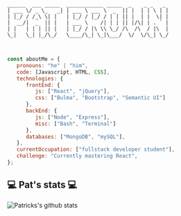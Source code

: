 ```
______  ___ _____  ____________ _____  _    _ _   _ 
| ___ \/ _ \_   _| | ___ \ ___ \  _  || |  | | \ | |
| |_/ / /_\ \| |   | |_/ / |_/ / | | || |  | |  \| |
|  __/|  _  || |   | ___ \    /| | | || |/\| | . ` |
| |   | | | || |   | |_/ / |\ \\ \_/ /\  /\  / |\  |
\_|   \_| |_/\_/   \____/\_| \_|\___/  \/  \/\_| \_/
                                                    
                                                    
```

```javascript
const aboutMe = {
   pronouns: "he" | "him",
   code: [Javascript, HTML, CSS],
   technologies: {
      frontEnd: {
         js: ["React", "jQuery"],
         css: ["Bulma", "Bootstrap", "Semantic UI"]
      },
      backEnd: {
         js: ["Node", "Express"],
         misc: ["Bash", "Terminal"]
      },
      databases: ["MongoDB", "mySQL"],
   },
   currentOccupation: ["fullstack developer student"],
   challenge: "Currently mastering React",
};
```
<h2>💻 Pat's stats 💻</h2>

![Patricks's github stats](https://github-readme-stats.vercel.app/api?username=patrickbrown-io&show_icons=true&title_color=fff&icon_color=79ff97&text_color=9f9f9f&bg_color=151515)

